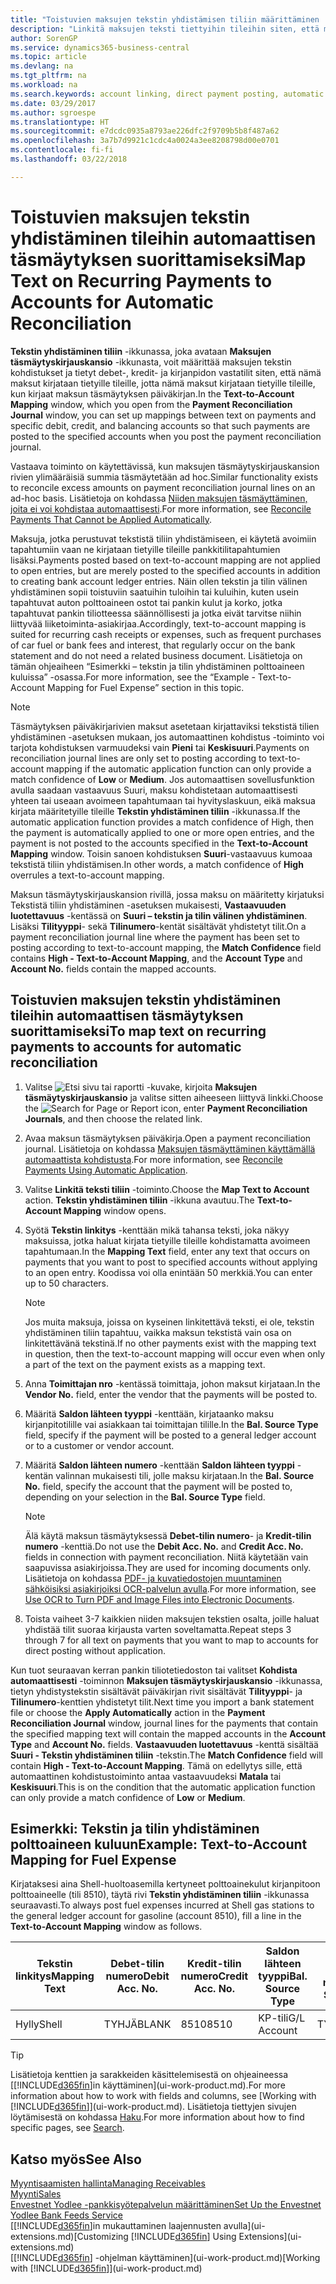 ```yaml
---
title: "Toistuvien maksujen tekstin yhdistämisen tiliin määrittäminen | Microsoft Docs"
description: "Linkitä maksujen teksti tiettyihin tileihin siten, että maksut kirjataan tileille, kun kirjaat maksujen täsmäytyskirjauskansion."
author: SorenGP
ms.service: dynamics365-business-central
ms.topic: article
ms.devlang: na
ms.tgt_pltfrm: na
ms.workload: na
ms.search.keywords: account linking, direct payment posting, automatic payment processing, reconcile payment, recurring expense, recurring cash receipt
ms.date: 03/29/2017
ms.author: sgroespe
ms.translationtype: HT
ms.sourcegitcommit: e7dcdc0935a8793ae226dfc2f9709b5b8f487a62
ms.openlocfilehash: 3a7b7d9921c1cdc4a0024a3ee8208798d00e0701
ms.contentlocale: fi-fi
ms.lasthandoff: 03/22/2018

---
```

# <a name="map-text-on-recurring-payments-to-accounts-for-automatic-reconciliation"></a><span data-ttu-id="122ad-103">Toistuvien maksujen tekstin yhdistäminen tileihin automaattisen täsmäytyksen suorittamiseksi</span><span class="sxs-lookup"><span data-stu-id="122ad-103">Map Text on Recurring Payments to Accounts for Automatic Reconciliation</span></span>
<span data-ttu-id="122ad-104">**Tekstin yhdistäminen tiliin** -ikkunassa, joka avataan **Maksujen täsmäytyskirjauskansio** -ikkunasta, voit määrittää maksujen tekstin kohdistukset ja tietyt debet-, kredit- ja kirjanpidon vastatilit siten, että nämä maksut kirjataan tietyille tileille, jotta nämä maksut kirjataan tietyille tileille, kun kirjaat maksun täsmäytyksen päiväkirjan.</span><span class="sxs-lookup"><span data-stu-id="122ad-104">In the **Text-to-Account Mapping** window, which you open from the **Payment Reconciliation Journal** window, you can set up mappings between text on payments and specific debit, credit, and balancing accounts so that such payments are posted to the specified accounts when you post the payment reconciliation journal.</span></span>

<span data-ttu-id="122ad-105">Vastaava toiminto on käytettävissä, kun maksujen täsmäytyskirjauskansion rivien ylimääräisiä summia täsmäytetään ad hoc.</span><span class="sxs-lookup"><span data-stu-id="122ad-105">Similar functionality exists to reconcile excess amounts on payment reconciliation journal lines on an ad-hoc basis.</span></span> <span data-ttu-id="122ad-106">Lisätietoja on kohdassa [Niiden maksujen täsmäyttäminen, joita ei voi kohdistaa automaattisesti](receivables-how-reconcile-payments-cannot-apply-auto.md).</span><span class="sxs-lookup"><span data-stu-id="122ad-106">For more information, see [Reconcile Payments That Cannot be Applied Automatically](receivables-how-reconcile-payments-cannot-apply-auto.md).</span></span>

<span data-ttu-id="122ad-107">Maksuja, jotka perustuvat tekstistä tiliin yhdistämiseen, ei käytetä avoimiin tapahtumiin vaan ne kirjataan tietyille tileille pankkitilitapahtumien lisäksi.</span><span class="sxs-lookup"><span data-stu-id="122ad-107">Payments posted based on text-to-account mapping are not applied to open entries, but are merely posted to the specified accounts in addition to creating bank account ledger entries.</span></span> <span data-ttu-id="122ad-108">Näin ollen tekstin ja tilin välinen yhdistäminen sopii toistuviin saatuihin tuloihin tai kuluihin, kuten usein tapahtuvat auton polttoaineen ostot tai pankin kulut ja korko, jotka tapahtuvat pankin tiliotteessa säännöllisesti ja jotka eivät tarvitse niihin liittyvää liiketoiminta-asiakirjaa.</span><span class="sxs-lookup"><span data-stu-id="122ad-108">Accordingly, text-to-account mapping is suited for recurring cash receipts or expenses, such as frequent purchases of car fuel or bank fees and interest, that regularly occur on the bank statement and do not need a related business document.</span></span> <span data-ttu-id="122ad-109">Lisätietoja on tämän ohjeaiheen “Esimerkki – tekstin ja tilin yhdistäminen polttoaineen kuluissa” -osassa.</span><span class="sxs-lookup"><span data-stu-id="122ad-109">For more information, see the “Example - Text-to-Account Mapping for Fuel Expense” section in this topic.</span></span>

> [!NOTE]  
>   <span data-ttu-id="122ad-110">Täsmäytyksen päiväkirjarivien maksut asetetaan kirjattaviksi tekstistä tilien yhdistäminen -asetuksen mukaan, jos automaattinen kohdistus -toiminto voi tarjota kohdistuksen varmuudeksi vain **Pieni** tai **Keskisuuri**.</span><span class="sxs-lookup"><span data-stu-id="122ad-110">Payments on reconciliation journal lines are only set to posting according to text-to-account mapping if the automatic application function can only provide a match confidence of **Low** or **Medium**.</span></span> <span data-ttu-id="122ad-111">Jos automaattisen sovellusfunktion avulla saadaan vastaavuus Suuri, maksu kohdistetaan automaattisesti yhteen tai useaan avoimeen tapahtumaan tai hyvityslaskuun, eikä maksua kirjata määritetyille tileille **Tekstin yhdistäminen tiliin** -ikkunassa.</span><span class="sxs-lookup"><span data-stu-id="122ad-111">If the automatic application function provides a match confidence of High, then the payment is automatically applied to one or more open entries, and the payment is not posted to the accounts specified in the **Text-to-Account Mapping** window.</span></span> <span data-ttu-id="122ad-112">Toisin sanoen kohdistuksen **Suuri**-vastaavuus kumoaa tekstistä tiliin yhdistämisen.</span><span class="sxs-lookup"><span data-stu-id="122ad-112">In other words, a match confidence of **High** overrules a text-to-account mapping.</span></span>

<span data-ttu-id="122ad-113">Maksun täsmäytyskirjauskansion rivillä, jossa maksu on määritetty kirjatuksi Tekstistä tiliin yhdistäminen -asetuksen mukaisesti, **Vastaavuuden luotettavuus** -kentässä on **Suuri – tekstin ja tilin välinen yhdistäminen**. Lisäksi **Tilityyppi**- sekä **Tilinumero**-kentät sisältävät yhdistetyt tilit.</span><span class="sxs-lookup"><span data-stu-id="122ad-113">On a payment reconciliation journal line where the payment has been set to posting according to text-to-account mapping, the **Match Confidence** field contains **High - Text-to-Account Mapping**, and the **Account Type** and **Account No.** fields contain the mapped accounts.</span></span>

## <a name="to-map-text-on-recurring-payments-to-accounts-for-automatic-reconciliation"></a><span data-ttu-id="122ad-114">Toistuvien maksujen tekstin yhdistäminen tileihin automaattisen täsmäytyksen suorittamiseksi</span><span class="sxs-lookup"><span data-stu-id="122ad-114">To map text on recurring payments to accounts for automatic reconciliation</span></span>
1. <span data-ttu-id="122ad-115">Valitse ![Etsi sivu tai raportti](media/ui-search/search_small.png "Etsi sivu tai raportti -kuvake") -kuvake, kirjoita **Maksujen täsmäytyskirjauskansio** ja valitse sitten aiheeseen liittyvä linkki.</span><span class="sxs-lookup"><span data-stu-id="122ad-115">Choose the ![Search for Page or Report](media/ui-search/search_small.png "Search for Page or Report icon") icon, enter **Payment Reconciliation Journals**, and then choose the related link.</span></span>
2. <span data-ttu-id="122ad-116">Avaa maksun täsmäytyksen päiväkirja.</span><span class="sxs-lookup"><span data-stu-id="122ad-116">Open a payment reconciliation journal.</span></span> <span data-ttu-id="122ad-117">Lisätietoja on kohdassa [Maksujen täsmäyttäminen käyttämällä automaattista kohdistusta](receivables-how-reconcile-payments-auto-application.md).</span><span class="sxs-lookup"><span data-stu-id="122ad-117">For more information, see [Reconcile Payments Using Automatic Application](receivables-how-reconcile-payments-auto-application.md).</span></span>
3. <span data-ttu-id="122ad-118">Valitse **Linkitä teksti tiliin** -toiminto.</span><span class="sxs-lookup"><span data-stu-id="122ad-118">Choose the **Map Text to Account** action.</span></span> <span data-ttu-id="122ad-119">**Tekstin yhdistäminen tiliin** -ikkuna avautuu.</span><span class="sxs-lookup"><span data-stu-id="122ad-119">The **Text-to-Account Mapping** window opens.</span></span>
4. <span data-ttu-id="122ad-120">Syötä **Tekstin linkitys** -kenttään mikä tahansa teksti, joka näkyy maksuissa, jotka haluat kirjata tietyille tileille kohdistamatta avoimeen tapahtumaan.</span><span class="sxs-lookup"><span data-stu-id="122ad-120">In the **Mapping Text** field, enter any text that occurs on payments that you want to post to specified accounts without applying to an open entry.</span></span> <span data-ttu-id="122ad-121">Koodissa voi olla enintään 50 merkkiä.</span><span class="sxs-lookup"><span data-stu-id="122ad-121">You can enter up to 50 characters.</span></span>

    > [!NOTE]  
    >   <span data-ttu-id="122ad-122">Jos muita maksuja, joissa on kyseinen linkitettävä teksti, ei ole, tekstin yhdistäminen tiliin tapahtuu, vaikka maksun tekstistä vain osa on linkitettävänä tekstinä.</span><span class="sxs-lookup"><span data-stu-id="122ad-122">If no other payments exist with the mapping text in question, then the text-to-account mapping will occur even when only a part of the text on the payment exists as a mapping text.</span></span>
5. <span data-ttu-id="122ad-123">Anna **Toimittajan nro** -kentässä toimittaja, johon maksut kirjataan.</span><span class="sxs-lookup"><span data-stu-id="122ad-123">In the **Vendor No.** field, enter the vendor that the payments will be posted to.</span></span>
6. <span data-ttu-id="122ad-124">Määritä **Saldon lähteen tyyppi** -kenttään, kirjataanko maksu kirjanpitotilille vai asiakkaan tai toimittajan tilille.</span><span class="sxs-lookup"><span data-stu-id="122ad-124">In the **Bal. Source Type** field, specify if the payment will be posted to a general ledger account or to a customer or vendor account.</span></span>
7. <span data-ttu-id="122ad-125">Määritä **Saldon lähteen numero** -kenttään **Saldon lähteen tyyppi** -kentän valinnan mukaisesti tili, jolle maksu kirjataan.</span><span class="sxs-lookup"><span data-stu-id="122ad-125">In the **Bal. Source No.** field, specify the account that the payment will be posted to, depending on your selection in the **Bal. Source Type** field.</span></span>

    > [!NOTE]
    > <span data-ttu-id="122ad-126">Älä käytä maksun täsmäytyksessä **Debet-tilin numero**- ja **Kredit-tilin numero** -kenttiä.</span><span class="sxs-lookup"><span data-stu-id="122ad-126">Do not use the **Debit Acc. No.** and **Credit Acc. No.** fields in connection with payment reconciliation.</span></span> <span data-ttu-id="122ad-127">Niitä käytetään vain saapuvissa asiakirjoissa.</span><span class="sxs-lookup"><span data-stu-id="122ad-127">They are used for incoming documents only.</span></span> <span data-ttu-id="122ad-128">Lisätietoja on kohdassa [PDF- ja kuvatiedostojen muuntaminen sähköisiksi asiakirjoiksi OCR-palvelun avulla](across-how-use-ocr-pdf-images-files.md).</span><span class="sxs-lookup"><span data-stu-id="122ad-128">For more information, see [Use OCR to Turn PDF and Image Files into Electronic Documents](across-how-use-ocr-pdf-images-files.md).</span></span>

8. <span data-ttu-id="122ad-129">Toista vaiheet 3-7 kaikkien niiden maksujen tekstien osalta, joille haluat yhdistää tilit suoraa kirjausta varten soveltamatta.</span><span class="sxs-lookup"><span data-stu-id="122ad-129">Repeat steps 3 through 7 for all text on payments that you want to map to accounts for direct posting without application.</span></span>

<span data-ttu-id="122ad-130">Kun tuot seuraavan kerran pankin tiliotetiedoston tai valitset **Kohdista automaattisesti** -toiminnon **Maksujen täsmäytyskirjauskansio** -ikkunassa, tietyn yhdistystekstin sisältävät päiväkirjan rivit sisältävät **Tilityyppi**- ja **Tilinumero**-kenttien yhdistetyt tilit.</span><span class="sxs-lookup"><span data-stu-id="122ad-130">Next time you import a bank statement file or choose the **Apply Automatically** action in the **Payment Reconciliation Journal** window, journal lines for the payments that contain the specified mapping text will contain the mapped accounts in the **Account Type** and **Account No.** fields.</span></span> <span data-ttu-id="122ad-131">**Vastaavuuden luotettavuus** -kenttä sisältää **Suuri - Tekstin yhdistäminen tiliin** -tekstin.</span><span class="sxs-lookup"><span data-stu-id="122ad-131">The **Match Confidence** field will contain **High - Text-to-Account Mapping**.</span></span> <span data-ttu-id="122ad-132">Tämä on edellytys sille, että automaattinen kohdistustoiminto antaa vastaavuudeksi **Matala** tai **Keskisuuri**.</span><span class="sxs-lookup"><span data-stu-id="122ad-132">This is on the condition that the automatic application function can only provide a match confidence of **Low** or **Medium**.</span></span>

## <a name="example-text-to-account-mapping-for-fuel-expense"></a><span data-ttu-id="122ad-133">Esimerkki: Tekstin ja tilin yhdistäminen polttoaineen kuluun</span><span class="sxs-lookup"><span data-stu-id="122ad-133">Example: Text-to-Account Mapping for Fuel Expense</span></span>
<span data-ttu-id="122ad-134">Kirjataksesi aina Shell-huoltoasemilla kertyneet polttoainekulut kirjanpitoon polttoaineelle (tili 8510), täytä rivi **Tekstin yhdistäminen tiliin** -ikkunassa seuraavasti.</span><span class="sxs-lookup"><span data-stu-id="122ad-134">To always post fuel expenses incurred at Shell gas stations to the general ledger account for gasoline (account 8510), fill a line in the **Text-to-Account Mapping** window as follows.</span></span>

| <span data-ttu-id="122ad-135">Tekstin linkitys</span><span class="sxs-lookup"><span data-stu-id="122ad-135">Mapping Text</span></span> | <span data-ttu-id="122ad-136">Debet-tilin numero</span><span class="sxs-lookup"><span data-stu-id="122ad-136">Debit Acc. No.</span></span> | <span data-ttu-id="122ad-137">Kredit-tilin numero</span><span class="sxs-lookup"><span data-stu-id="122ad-137">Credit Acc. No.</span></span> | <span data-ttu-id="122ad-138">Saldon lähteen tyyppi</span><span class="sxs-lookup"><span data-stu-id="122ad-138">Bal. Source Type</span></span> | <span data-ttu-id="122ad-139">Saldon lähteen numero</span><span class="sxs-lookup"><span data-stu-id="122ad-139">Bal. Source No.</span></span> |
| --- | --- | --- | --- | --- |
| <span data-ttu-id="122ad-140">Hylly</span><span class="sxs-lookup"><span data-stu-id="122ad-140">Shell</span></span> |<span data-ttu-id="122ad-141">TYHJÄ</span><span class="sxs-lookup"><span data-stu-id="122ad-141">BLANK</span></span> |<span data-ttu-id="122ad-142">8510</span><span class="sxs-lookup"><span data-stu-id="122ad-142">8510</span></span> |<span data-ttu-id="122ad-143">KP-tili</span><span class="sxs-lookup"><span data-stu-id="122ad-143">G/L Account</span></span> |<span data-ttu-id="122ad-144">TYHJÄ</span><span class="sxs-lookup"><span data-stu-id="122ad-144">BLANK</span></span> |

> [!TIP]  
>   <span data-ttu-id="122ad-145">Lisätietoja kenttien ja sarakkeiden käsittelemisestä on ohjeaineessa [[!INCLUDE[d365fin](includes/d365fin_long_md.md)]in käyttäminen](ui-work-product.md).</span><span class="sxs-lookup"><span data-stu-id="122ad-145">For more information about how to work with fields and columns, see [Working with [!INCLUDE[d365fin](includes/d365fin_long_md.md)]](ui-work-product.md).</span></span> <span data-ttu-id="122ad-146">Lisätietoja tiettyjen sivujen löytämisestä on kohdassa [Haku](ui-search.md).</span><span class="sxs-lookup"><span data-stu-id="122ad-146">For more information about how to find specific pages, see [Search](ui-search.md).</span></span>

## <a name="see-also"></a><span data-ttu-id="122ad-147">Katso myös</span><span class="sxs-lookup"><span data-stu-id="122ad-147">See Also</span></span>
[<span data-ttu-id="122ad-148">Myyntisaamisten hallinta</span><span class="sxs-lookup"><span data-stu-id="122ad-148">Managing Receivables</span></span>](receivables-manage-receivables.md)  
[<span data-ttu-id="122ad-149">Myynti</span><span class="sxs-lookup"><span data-stu-id="122ad-149">Sales</span></span>](sales-manage-sales.md)  
[<span data-ttu-id="122ad-150">Envestnet Yodlee -pankkisyötepalvelun määrittäminen</span><span class="sxs-lookup"><span data-stu-id="122ad-150">Set Up the Envestnet Yodlee Bank Feeds Service</span></span>](bank-how-setup-bank-statement-service.md)  
<span data-ttu-id="122ad-151">[[!INCLUDE[d365fin](includes/d365fin_md.md)]in mukauttaminen laajennusten avulla](ui-extensions.md)</span><span class="sxs-lookup"><span data-stu-id="122ad-151">[Customizing [!INCLUDE[d365fin](includes/d365fin_md.md)] Using Extensions](ui-extensions.md)</span></span>  
<span data-ttu-id="122ad-152">[[!INCLUDE[d365fin](includes/d365fin_md.md)] -ohjelman käyttäminen](ui-work-product.md)</span><span class="sxs-lookup"><span data-stu-id="122ad-152">[Working with [!INCLUDE[d365fin](includes/d365fin_md.md)]](ui-work-product.md)</span></span>

